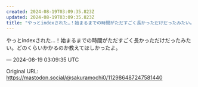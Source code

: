 ```yaml
---
created: 2024-08-19T03:09:35.823Z
updated: 2024-08-19T03:09:35.823Z
title: "やっとindexされた…！始まるまでの時間がただすごく長かっただけだったみたい。[...]"
---
```


<p>やっとindexされた…！始まるまでの時間がただすごく長かっただけだったみたい。どのくらいかかるのか教えてほしかったよ。</p>

&mdash; 2024-08-19 03:09:35 UTC

Original URL: https://mastodon.social/@sakuramochi0/112986487247581440
